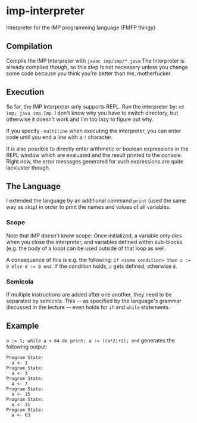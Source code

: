 # imp-interpreter

Interpreter for the IMP programming language (FMFP thingy)

## Compilation

Compile the IMP Interpreter with `javac imp/imp/*.java`
The Interpreter is already compiled though, so this step is not necessary unless you change some code because you think you're better than me, motherfucker.

## Execution

So far, the IMP Interpreter only supports REPL. Run the interpreter by: `cd imp; java imp.Imp`. I don't know why you have to switch directory, but otherwise it doesn't work and I'm too lazy to figure out why.

If you specify `-multiline` when executing the interpreter, you can enter code until you end a line with a `!` character.

It is also possible to directly enter arithmetic or boolean expressions in the REPL window which are evaluated and the result printed to the console. Right now, the error messages generated for such expressions are quite lackluster though.

## The Language

I extended the language by an additional command `print` (used the same way as `skip`) in order to print the names and values of all variables.

### Scope

Note that IMP doesn't know scope: Once initialized, a variable only dies when you close the interpreter, and variables defined within sub-blocks (e.g. the body of a loop) can be used outside of that loop as well.

A consequence of this is e.g. the following: `if <some condition> then c := 0 else d := 0 end`. If the condition holds, `c` gets defined, otherwise `d`.

### Semicola

If multiple instructions are added after one another, they need to be separated by semicola. This -- as specified by the language's grammar discussed in the lecture -- even holds for `if` and `while` statements.

## Example

`a := 1; while a < 64 do print; a := ((a*2)+1); end` generates the following output:

    Program State:
      a <- 1
    Program State:
      a <- 3
    Program State:
      a <- 7
    Program State:
      a <- 15
    Program State:
      a <- 31
    Program State:
      a <- 63
